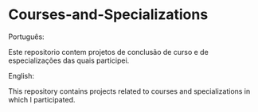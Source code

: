 # Courses-and-Specializations

Português:

Este repositorio contem projetos de conclusão de curso e de especializações das quais participei.

English:

This repository contains projects related to courses and specializations in which I participated.
